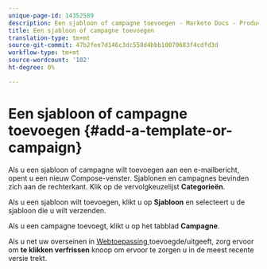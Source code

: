 ```yaml
---
unique-page-id: 14352589
description: Een sjabloon of campagne toevoegen - Marketo Docs - Productdocumentatie
title: Een sjabloon of campagne toevoegen
translation-type: tm+mt
source-git-commit: 47b2fee7d146c3dc558d4bbb10070683f4cdfd3d
workflow-type: tm+mt
source-wordcount: '102'
ht-degree: 0%

---
```



# Een sjabloon of campagne toevoegen {#add-a-template-or-campaign}

Als u een sjabloon of campagne wilt toevoegen aan een e-mailbericht, opent u een nieuw Compose-venster. Sjablonen en campagnes bevinden zich aan de rechterkant. Klik op de vervolgkeuzelijst **Categorieën**.

Als u een sjabloon wilt toevoegen, klikt u op **Sjabloon** en selecteert u de sjabloon die u wilt verzenden.

Als u een campagne toevoegt, klikt u op het tabblad **Campagne**.

Als u net uw overseinen in [Webtoepassing ](http://toutapp.com/login) toevoegde/uitgeeft, zorg ervoor om **te klikken verfrissen** knoop om ervoor te zorgen u in de meest recente versie trekt.

